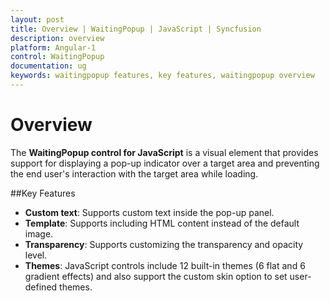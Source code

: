 ```yaml
---
layout: post
title: Overview | WaitingPopup | JavaScript | Syncfusion
description: overview
platform: Angular-1
control: WaitingPopup
documentation: ug
keywords: waitingpopup features, key features, waitingpopup overview 
---
```


# Overview

The **WaitingPopup control for JavaScript** is a visual element that provides support for displaying a pop-up indicator over a target area and preventing the end user's interaction with the target area while loading. 

##Key Features

* **Custom text**: Supports custom text inside the pop-up panel.
* **Template**: Supports including HTML content instead of the default image.
* **Transparency**: Supports customizing the transparency and opacity level.
* **Themes**: JavaScript controls include 12 built-in themes (6 flat and 6 gradient effects) and also support the custom skin option to set user-defined themes.



